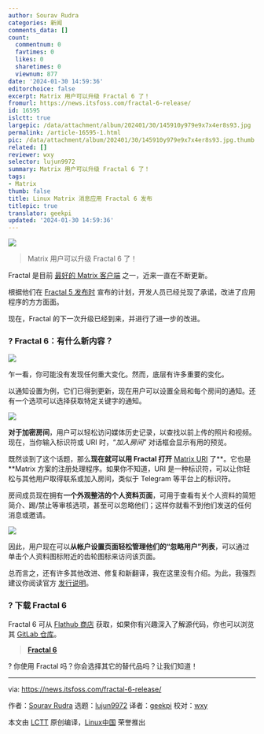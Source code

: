 ```yaml
---
author: Sourav Rudra
categories: 新闻
comments_data: []
count:
  commentnum: 0
  favtimes: 0
  likes: 0
  sharetimes: 0
  viewnum: 877
date: '2024-01-30 14:59:36'
editorchoice: false
excerpt: Matrix 用户可以升级 Fractal 6 了！
fromurl: https://news.itsfoss.com/fractal-6-release/
id: 16595
islctt: true
largepic: /data/attachment/album/202401/30/145910y979e9x7x4er8s93.jpg
permalink: /article-16595-1.html
pic: /data/attachment/album/202401/30/145910y979e9x7x4er8s93.jpg.thumb.jpg
related: []
reviewer: wxy
selector: lujun9972
summary: Matrix 用户可以升级 Fractal 6 了！
tags:
- Matrix
thumb: false
title: Linux Matrix 消息应用 Fractal 6 发布
titlepic: true
translator: geekpi
updated: '2024-01-30 14:59:36'
---
```


![](/data/attachment/album/202401/30/145910y979e9x7x4er8s93.jpg)



> 
> Matrix 用户可以升级 Fractal 6 了！
> 
> 
> 


Fractal 是目前 [最好的 Matrix 客户端](https://itsfoss.com/best-matrix-clients/) 之一，近来一直在不断更新。


根据他们在 [Fractal 5 发布时](https://news.itsfoss.com/fractal-5/) 宣布的计划，开发人员已经兑现了承诺，改进了应用程序的方方面面。


现在，Fractal 的下一次升级已经到来，并进行了进一步的改进。


### ? Fractal 6：有什么新内容？


![](/data/attachment/album/202401/30/145937scwsr378xjm3c6yr.png)


乍一看，你可能没有发现任何重大变化。然而，底层有许多重要的变化。


以通知设置为例，它们已得到更新，现在用户可以设置全局和每个房间的通知。还有一个选项可以选择获取特定关键字的通知。


![](/data/attachment/album/202401/30/145938dklw9yfwyw95dwwx.png)


**对于加密房间**，用户可以轻松访问媒体历史记录，以查找以前上传的照片和视频。现在，当你输入标识符或 URI 时，“*加入房间*” 对话框会显示有用的预览。


既然谈到了这个话题，那么**现在就可以用 Fractal 打开** [Matrix URI](https://matrix.org/blog/2021/04/23/this-week-in-matrix-2021-04-23/) 了\*\*。它也是\*\*Matrix 方案的注册处理程序。如果你不知道，URI 是一种标识符，可以让你轻松与其他用户取得联系或加入房间，类似于 Telegram 等平台上的标识符。


房间成员现在拥有**一个外观整洁的个人资料页面**，可用于查看有关个人资料的简短简介、踢/禁止等审核选项，甚至可以忽略他们；这样你就看不到他们发送的任何消息或邀请。


![](/data/attachment/album/202401/30/145938hk9vuxnpqrdwudzb.png)


因此，用户现在可以**从帐户设置页面轻松管理他们的“忽略用户”列表**，可以通过单击个人资料图标附近的齿轮图标来访问该页面。


总而言之，还有许多其他改进、修复和新翻译，我在这里没有介绍。为此，我强烈建议你阅读官方 [发行说明](https://gitlab.gnome.org/GNOME/fractal/-/releases/6)。


### ? 下载 Fractal 6


Fractal 6 可从 [Flathub 商店](https://flathub.org/apps/org.gnome.Fractal) 获取，如果你有兴趣深入了解源代码，你也可以浏览其 [GitLab 仓库](https://gitlab.gnome.org/GNOME/fractal)。



> 
> **[Fractal 6](https://flathub.org/apps/org.gnome.Fractal)**
> 
> 
> 


? 你使用 Fractal 吗？你会选择其它的替代品吗？让我们知道！




---


via: <https://news.itsfoss.com/fractal-6-release/>


作者：[Sourav Rudra](https://news.itsfoss.com/author/sourav/) 选题：[lujun9972](https://github.com/lujun9972) 译者：[geekpi](https://github.com/geekpi) 校对：[wxy](https://github.com/wxy)


本文由 [LCTT](https://github.com/LCTT/TranslateProject) 原创编译，[Linux中国](https://linux.cn/) 荣誉推出